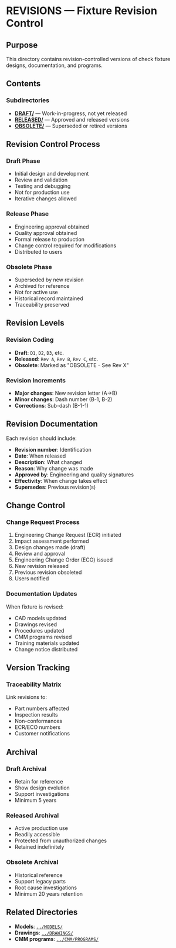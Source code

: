# REVISIONS — Fixture Revision Control

## Purpose

This directory contains revision-controlled versions of check fixture designs, documentation, and programs.

## Contents

### Subdirectories
- **[DRAFT/](./DRAFT/)** — Work-in-progress, not yet released
- **[RELEASED/](./RELEASED/)** — Approved and released versions
- **[OBSOLETE/](./OBSOLETE/)** — Superseded or retired versions

## Revision Control Process

### Draft Phase
- Initial design and development
- Review and validation
- Testing and debugging
- Not for production use
- Iterative changes allowed

### Release Phase
- Engineering approval obtained
- Quality approval obtained
- Formal release to production
- Change control required for modifications
- Distributed to users

### Obsolete Phase
- Superseded by new revision
- Archived for reference
- Not for active use
- Historical record maintained
- Traceability preserved

## Revision Levels

### Revision Coding
- **Draft**: `D1`, `D2`, `D3`, etc.
- **Released**: `Rev A`, `Rev B`, `Rev C`, etc.
- **Obsolete**: Marked as "OBSOLETE - See Rev X"

### Revision Increments
- **Major changes**: New revision letter (A→B)
- **Minor changes**: Dash number (B-1, B-2)
- **Corrections**: Sub-dash (B-1-1)

## Revision Documentation

Each revision should include:
- **Revision number**: Identification
- **Date**: When released
- **Description**: What changed
- **Reason**: Why change was made
- **Approved by**: Engineering and quality signatures
- **Effectivity**: When change takes effect
- **Supersedes**: Previous revision(s)

## Change Control

### Change Request Process
1. Engineering Change Request (ECR) initiated
2. Impact assessment performed
3. Design changes made (draft)
4. Review and approval
5. Engineering Change Order (ECO) issued
6. New revision released
7. Previous revision obsoleted
8. Users notified

### Documentation Updates
When fixture is revised:
- CAD models updated
- Drawings revised
- Procedures updated
- CMM programs revised
- Training materials updated
- Change notice distributed

## Version Tracking

### Traceability Matrix
Link revisions to:
- Part numbers affected
- Inspection results
- Non-conformances
- ECR/ECO numbers
- Customer notifications

## Archival

### Draft Archival
- Retain for reference
- Show design evolution
- Support investigations
- Minimum 5 years

### Released Archival
- Active production use
- Readily accessible
- Protected from unauthorized changes
- Retained indefinitely

### Obsolete Archival
- Historical reference
- Support legacy parts
- Root cause investigations
- Minimum 20 years retention

## Related Directories

- **Models**: [`../MODELS/`](../MODELS/)
- **Drawings**: [`../DRAWINGS/`](../DRAWINGS/)
- **CMM programs**: [`../CMM/PROGRAMS/`](../CMM/PROGRAMS/)
